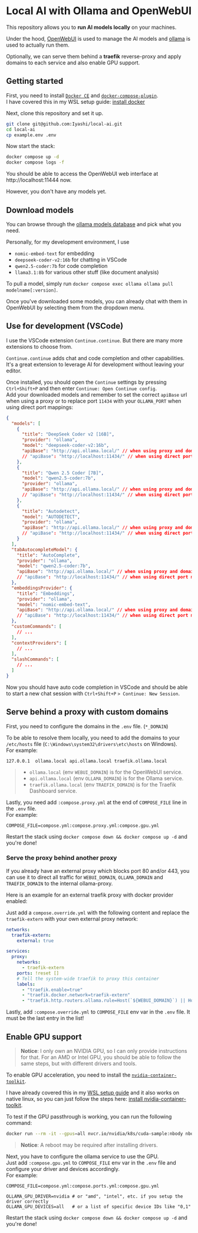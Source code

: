 # Local AI with Ollama and OpenWebUI
This repository allows you to **run AI models locally** on your machines.

Under the hood, [OpenWebUI](https://docs.openwebui.com/) is used to manage the AI models and [ollama](https://ollama.com/) is used to actually run them.

Optionally, we can serve them behind a **traefik** reverse-proxy and apply domains to each service and also enable GPU support.

## Getting started
First, you need to install [`Docker CE`](https://docs.docker.com/engine/install) and [`docker-compose-plugin`](https://docs.docker.com/compose/install/linux/#install-using-the-repository).  
I have covered this in my WSL setup guide: [install docker](https://github.com/Iyashi/WSL#install-docker)

Next, clone this repository and set it up.
```bash
git clone git@github.com:Iyashi/local-ai.git
cd local-ai
cp example.env .env
```

Now start the stack:
```bash
docker compose up -d
docker compose logs -f
```

You should be able to access the OpenWebUI web interface at http://localhost:11444 now.

However, you don't have any models yet.

## Download models
You can browse through the [ollama models database](https://ollama.com/search) and pick what you need.

Personally, for my development environment, I use
- `nomic-embed-text` for embedding
- `deepseek-coder-v2:16b` for chatting in VSCode
- `qwen2.5-coder:7b` for code completion
- `llama3.1:8b` for various other stuff (like document analysis)

To pull a model, simply run `docker compose exec ollama ollama pull modelname[:version]`.

Once you've downloaded some models, you can already chat with them in OpenWebUI by selecting them from the dropdown menu.

## Use for development (VSCode)
I use the VSCode extension `Continue.continue`. But there are many more extensions to choose from.

`Continue.continue` adds chat and code completion and other capabilities. It's a great extension to leverage AI for development without leaving your editor.

Once installed, you should open the `Continue` settings by pressing `Ctrl+Shift+P` and then enter `Continue: Open Continue config`.  
Add your downloaded models and remember to set the correct `apiBase` url when using a proxy or to replace port `11434` with your `OLLAMA_PORT` when using direct port mappings:
```json
{
  "models": [
    {
      "title": "DeepSeek Coder v2 [16B]",
      "provider": "ollama",
      "model": "deepseek-coder-v2:16b",
      "apiBase": "http://api.ollama.local/" // when using proxy and domain
      // "apiBase": "http://localhost:11434/" // when using direct port mappings
    },
    {
      "title": "Qwen 2.5 Coder [7B]",
      "model": "qwen2.5-coder:7b",
      "provider": "ollama",
      "apiBase": "http://api.ollama.local/" // when using proxy and domain
      // "apiBase": "http://localhost:11434/" // when using direct port mappings
    },
    {
      "title": "Autodetect",
      "model": "AUTODETECT",
      "provider": "ollama",
      "apiBase": "http://api.ollama.local/" // when using proxy and domain
      // "apiBase": "http://localhost:11434/" // when using direct port mappings
    }
  ],
  "tabAutocompleteModel": {
    "title": "AutoComplete",
    "provider": "ollama",
    "model": "qwen2.5-coder:7b",
    "apiBase": "http://api.ollama.local/" // when using proxy and domain
    // "apiBase": "http://localhost:11434/" // when using direct port mappings
  },
  "embeddingsProvider": {
    "title": "Embeddings",
    "provider": "ollama",
    "model": "nomic-embed-text",
    "apiBase": "http://api.ollama.local/" // when using proxy and domain
    // "apiBase": "http://localhost:11434/" // when using direct port mappings
  },
  "customCommands": [
    // ...
  ],
  "contextProviders": [
    // ...
  ],
  "slashCommands": [
    // ...
  ]
}
```

Now you should have auto code completion in VSCode and should be able to start a new chat session with `Ctrl+Shift+P` `> Continue: New Session`.

## Serve behind a proxy with custom domains
First, you need to configure the domains in the `.env` file. (`*_DOMAIN`)

To be able to resolve them locally, you need to add the domains to your `/etc/hosts` file (`C:\Windows\system32\drivers\etc\hosts` on Windows).  
For example:
```hosts
127.0.0.1  ollama.local api.ollama.local traefik.ollama.local
```
> - `ollama.local` (env `WEBUI_DOMAIN`) is for the OpenWebUI service.
> - `api.ollama.local` (env `OLLAMA_DOMAIN`) is for the Ollama service.
> - `traefik.ollama.local` (env `TRAEFIK_DOMAIN`) is for the Traefik Dashboard service.

Lastly, you need add `:compose.proxy.yml` at the end of `COMPOSE_FILE` line in the `.env` file.  
For example:
```env
COMPOSE_FILE=compose.yml:compose.proxy.yml:compose.gpu.yml
```

Restart the stack using `docker compose down && docker compose up -d` and you're done!

### Serve the proxy behind another proxy
If you already have an external proxy which blocks port 80 and/or 443, you can use it to direct all traffic for `WEBUI_DOMAIN`, `OLLAMA_DOMAIN` and `TRAEFIK_DOMAIN` to the internal ollama-proxy.

Here is an example for an external traefik proxy with docker provider enabled:

Just add a `compose.override.yml` with the following content and replace the `traefik-extern` with your own external proxy network:
```yml
networks:
  traefik-extern:
    external: true

services:
  proxy:
    networks:
      - traefik-extern
    ports: !reset []
    # Tell the system-wide traefik to proxy this container
    labels:
      - "traefik.enable=true"
      - "traefik.docker.network=traefik-extern"
      - "traefik.http.routers.ollama.rule=Host(`${WEBUI_DOMAIN}`) || Host(`${OLLAMA_DOMAIN}`) || Host(`${TRAEFIK_DOMAIN}`)"
```

Lastly, add `:compose.override.yml` to `COMPOSE_FILE` env var in the `.env` file. It must be the last entry in the list!

## Enable GPU support
> **Notice**: I only own an NVIDIA GPU, so I can only provide instructions for that. For an AMD or Intel GPU, you should be able to follow the same steps, but with different drivers and tools.

To enable GPU acceleration, you need to install the [`nvidia-container-toolkit`](https://docs.nvidia.com/datacenter/cloud-native/container-toolkit/latest/install-guide.html).  

I have already covered this in my [WSL setup guide](https://github.com/Iyashi/WSL) and it also works on native linux, so you can just follow the steps here: [install nvidia-container-toolkit](https://github.com/Iyashi/WSL#install-nvidia-container-toolkit-for-docker-gpu-integration).

To test if the GPU passthrough is working, you can run the following command:
```bash
docker run --rm -it --gpus=all nvcr.io/nvidia/k8s/cuda-sample:nbody nbody -gpu -benchmark
```
> **Notice**: A reboot may be required after installing drivers.

Next, you have to configure the ollama service to use the GPU.  
Just add `:compose.gpu.yml` to `COMPOSE_FILE` env var in the `.env` file and configure your driver and devices accordingly.  
For example:
```env
COMPOSE_FILE=compose.yml:compose.ports.yml:compose.gpu.yml

OLLAMA_GPU_DRIVER=nvidia # or "amd", "intel", etc. if you setup the driver correctly
OLLAMA_GPU_DEVICES=all   # or a list of specific device IDs like "0,1"
```

Restart the stack using `docker compose down && docker compose up -d` and you're done!
